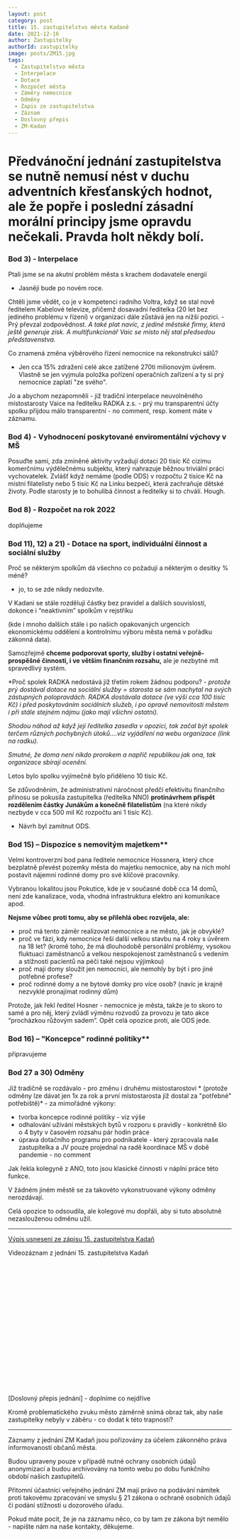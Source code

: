 ```yaml
---
layout: post
category: post
title: 15. zastupitelstvo města Kadaně
date: 2021-12-16
author: Zastupitelky
authorId: zastupitelky
image: posts/ZM15.jpg
tags:
  - Zastupitelstvo města
  - Interpelace
  - Dotace
  - Rozpočet města
  - Záměry nemocnice
  - Odměny
  - Zapis ze zastupitelstva
  - Záznam 
  - Doslovný přepis
  - ZM-Kadan
---
```


# Předvánoční jednání zastupitelstva se nutně nemusí nést v duchu adventních křesťanských hodnot, ale že popře i poslední zásadní morální principy jsme opravdu nečekali. Pravda holt někdy bolí.

### Bod 3) - Interpelace
Ptali jsme se na akutní problém města s krachem dodavatele energií 
- Jasněji bude po novém roce. 

Chtěli jsme vědět, co je v kompetenci radního Voltra, když se stal nově ředitelem Kabelové televize, přičemž dosavadní ředitelka (20 let bez jediného problému v řízení) v organizaci dále zůstává jen na nižší pozici. - Prý převzal zodpovědnost.
*A také plat navíc, z jediné městské firmy, která ještě generuje zisk. A multifunkcionář Vaic se místo něj stal předsedou představenstva.*

Co znamená změna výběrového řízení nemocnice na rekonstrukci sálů? 
- Jen cca 15% zdražení celé akce zatížené 270ti milionovým úvěrem. Vlastně se jen vyjmula položka pořízení operačních zařízení 
a ty si prý nemocnice zaplatí "ze svého". 

Jo a abychom nezapomněli - již tradiční interpelace neuvolněného místostarosty Vaice na ředitelku RADKA z.s. - prý mu transparentní účty spolku přijdou málo transparentní - no comment, resp. koment máte v záznamu.

### Bod 4) - Vyhodnocení poskytované enviromentální výchovy v MŠ

Posuďte sami, zda zmíněné aktivity vyžadují dotaci 20 tisíc Kč cizímu komerčnímu výdělečnému subjektu, který nahrazuje běžnou triviální práci vychovatelek. 
Zvlášť když nemáme (podle ODS) v rozpočtu 2 tisíce Kč na místní filatelisty nebo 5 tisíc Kč na Linku bezpečí, která zachraňuje dětské životy.
Podle starosty je to bohulibá činnost a ředitelky si to chválí. Hough.

### Bod 8) - Rozpočet na rok 2022
doplňujeme

### Bod 11), 12) a 21) - Dotace na sport, individuální činnost a sociální služby
 
Proč se některým spolkům dá všechno co požadují a některým o desítky % méně? 
- jo, to se zde nikdy nedozvíte.

V Kadani se stále rozdělují částky bez pravidel a dalších souvislostí, dokonce i “neaktivním” spolkům v rejstříku

(kde i mnoho dalších stále i po našich opakovaných urgencích ekonomickému oddělení a kontrolnímu výboru města  nemá v pořádku zákonná data).

Samozřejmě **chceme podporovat sporty, služby i ostatní veřejně-prospěšné činnosti, i ve větším finančním rozsahu,** ale je nezbytné mít spravedlivý systém.

*Proč spolek RADKA nedostává  již třetím rokem žádnou podporu? 
*- protože prý dostával dotace na sociální služby = starosta se sám nachytal na svých zástupných polopravdách. RADKA dostávala dotace (ve výši cca 100 tisíc Kč) 
i před poskytováním sociálních služeb, i po opravě nemovitosti městem i při stále stejném nájmu (jako mají všichni ostatní).* 

*Shodou náhod až když její ředitelka zasedla v opozici, tak začal být spolek terčem různých pochybných útoků....viz vyjádření na webu organizace (link na radku).* 

*Smutné, že doma není nikdo prorokem a napříč republikou jak ona, tak organizace sbírají ocenění.*
 
Letos bylo spolku vyjímečně bylo přiděleno 10 tisíc Kč. 

Se zdůvodněním, že administrativní náročnost předčí efektivitu finančního přínosu se pokusila zastupitelka (ředitelka NNO) **protinávrhem přispět rozdělením částky Junákům a konečně filatelistům** (na které nikdy nezbyde v cca 500 mil Kč rozpočtu ani 1 tisíc Kč).
- Návrh byl zamítnut ODS.

### Bod 15) – Dispozice s nemovitým majetkem**

Velmi kontroverzní bod pana ředitele nemocnice Hossnera, který chce bezplatně převést pozemky města do majetku nemocnice, aby na nich mohl postavit nájemní rodinné domy pro své klíčové pracovníky.

Vybranou lokalitou jsou Pokutice, kde je v současné době cca 14 domů, není zde kanalizace, voda, vhodná infrastruktura elektro ani komunikace apod.

**Nejsme vůbec proti tomu, aby se přilehlá obec rozvíjela, ale:**

- proč má tento záměr realizovat nemocnice a ne město, jak je obvyklé?
- proč ve fázi, kdy nemocnice řeší další velkou stavbu na 4 roky s úvěrem na 18 let? (kromě toho, že má dlouhodobě personální problémy, vysokou fluktuaci zaměstnanců a velkou nespokojenost zaměstnanců s vedením a stížnosti pacientů na péči také nejsou výjimkou) 
- proč mají domy sloužit jen nemocnici, ale nemohly by být i pro jiné potřebné profese?
- proč rodinné domy a ne bytové domky pro více osob? (navíc je krajně nezvyklé pronajímat rodinný dům)

Protože, jak řekl ředitel Hosner - nemocnice je města, takže je to skoro to samé a pro něj, který zvládl výměnu rozvodů za provozu je tato akce “procházkou růžovým sadem”.
Opět celá opozice proti, ale ODS jede.

### Bod 16) – "Koncepce" rodinné politiky**

připravujeme

### Bod 27 a 30) Odměny

Již tradičně se rozdávalo - pro změnu i druhému místostarostovi *
(protože odměny lze dávat  jen 1x za rok a první místostarosta již dostal za "potřebné" potřebiště)* - za mimořádné výkony:

- tvorba koncepce rodinné politiky - viz výše
- odhalování užívání městských bytů v rozporu s pravidly - konkrétně šlo o 4 byty v časovém rozsahu pár hodin práce
- úprava dotačního programu pro podnikatele - který zpracovala naše zastupitelka a JV pouze projednal na radě
koordinace MŠ v době pandemie - no comment

Jak řekla kolegyně z ANO, toto jsou klasické činnosti v náplni práce této funkce.

V žádném jiném městě se za takovéto vykonstruované výkony odměny nerozdávají. 

Celá opozice to odsoudila, ale kolegové mu dopřáli, aby si tuto absolutně nezaslouženou odměnu užil.

---------------------------

[Výpis usnesení ze zápisu 15. zastupitelstva Kadaň](https://www.mesto-kadan.cz/cs/mesto/zastupitelstvo-mesta/usneseni-zastupitelstva-mesta.html)

Videozáznam z jednání 15. zastupitelstva Kadaň

<script src="https://fast.wistia.com/embed/medias/xlzb7ixm9q.jsonp" async></script><script src="https://fast.wistia.com/assets/external/E-v1.js" async></script><div class="wistia_responsive_padding" style="padding:56.25% 0 0 0;position:relative;"><div class="wistia_responsive_wrapper" style="height:100%;left:0;position:absolute;top:0;width:100%;"><div class="wistia_embed wistia_async_xlzb7ixm9q videoFoam=true" style="height:100%;position:relative;width:100%"><div class="wistia_swatch" style="height:100%;left:0;opacity:0;overflow:hidden;position:absolute;top:0;transition:opacity 200ms;width:100%;"><img src="https://fast.wistia.com/embed/medias/xlzb7ixm9q/swatch" style="filter:blur(5px);height:100%;object-fit:contain;width:100%;" alt="" aria-hidden="true" onload="this.parentNode.style.opacity=1;" /></div></div></div></div>

[Doslovný přepis jednání] - doplníme co nejdříve

Kromě problematického zvuku město záměrně snímá obraz tak, aby naše zastupitelky nebyly v záběru - co dodat k této trapnosti?

---------------------------

Záznamy z jednání ZM Kadaň jsou pořizovány za účelem zákonného práva informovanosti občanů města.

Budou upraveny pouze v případě nutné ochrany osobních údajů anonymizací a budou archivovány na tomto webu po dobu funkčního období našich zastupitelů.

Přítomní účastníci veřejného jednání ZM mají právo na podávání námitek proti takovému zpracování ve smyslu § 21 zákona o ochraně osobních údajů či podání stížnosti u dozorového úřadu.

Pokud máte pocit, že je na záznamu něco, co by tam ze zákona být nemělo - napište nám na naše kontakty, děkujeme.






